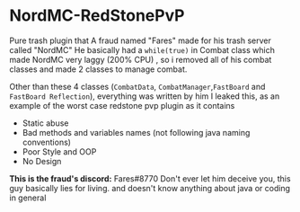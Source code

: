 # NordMC-RedStonePvP
Pure trash plugin that A fraud named "Fares" made for his trash server called "NordMC"
He basically had a `while(true)` in Combat class which made NordMC very laggy (200% CPU) , so i removed all of his combat classes
and made 2 classes to manage combat.

Other than these 4 classes (`CombatData`, `CombatManager`,`FastBoard` and `FastBoard Reflection`), everything was written by him
I leaked this, as an example of the worst case redstone pvp plugin as it contains

- Static abuse
- Bad methods and variables names (not following java naming conventions)
- Poor Style and OOP
- No Design

**This is the fraud's discord:** Fares#8770 
Don't ever let him deceive you, this guy basically lies for living.
and doesn't know anything about java or coding in general
